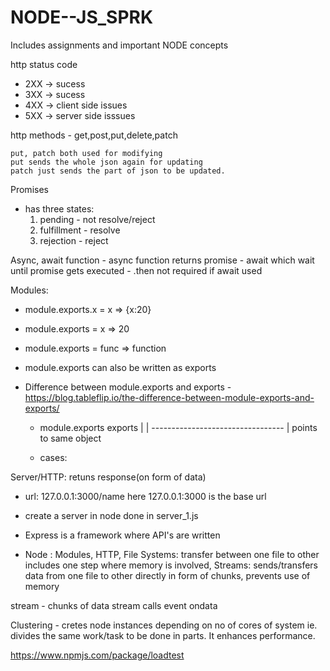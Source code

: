 # NODE--JS_SPRK
Includes assignments and important NODE concepts
 
 http status code
  - 2XX -> sucess
  - 3XX -> sucess
  - 4XX -> client side issues
  - 5XX -> server side isssues

  http methods - get,post,put,delete,patch

    put, patch both used for modifying
    put sends the whole json again for updating
    patch just sends the part of json to be updated.

  Promises
  - has three states: 
    1. pending - not resolve/reject
    2. fulfillment - resolve
    3. rejection - reject

Async, await function
    - async function returns promise
    - await which wait until promise gets executed - .then not required if await used

Modules: 
- module.exports.x = x     => {x:20}
- module.exports = x       => 20
- module.exports = func    => function

- module.exports can also be written as exports
- Difference between module.exports and exports - 
  https://blog.tableflip.io/the-difference-between-module-exports-and-exports/

  - module.exports                    exports
        |                               |
        ---------------------------------
                        |
                points to same object

  - cases:


Server/HTTP: retuns response(on form of data)
- url: 127.0.0.1:3000/name
    here 127.0.0.1:3000 is the base url
- create a server in node  done in server_1.js


- Express is a framework where API's are written
- Node : Modules, HTTP,
      File Systems: transfer between one file to other includes one step where memory is involved, 
      Streams: sends/transfers data from one file to other directly in form of chunks, prevents use of memory

stream - chunks of data
stream calls event ondata


Clustering - cretes node instances depending on no of cores of system ie. divides the same work/task to be done in  parts. It enhances performance.

https://www.npmjs.com/package/loadtest

